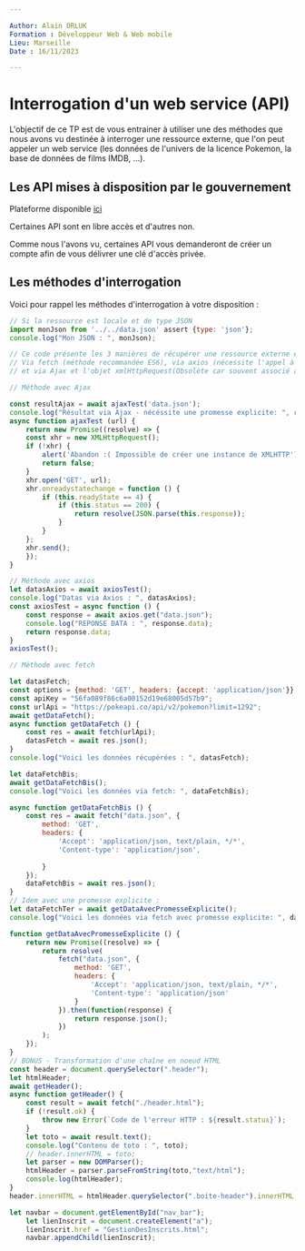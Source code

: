 ```yaml
---

Author: Alain ORLUK
Formation : Développeur Web & Web mobile
Lieu: Marseille
Date : 16/11/2023

---
```

# **Interrogation d'un web service (API)**

L'objectif de ce TP est de vous entrainer à utiliser une des méthodes que nous avons vu destinée à interroger une ressource externe, que l'on peut  appeler un web service (les données de l'univers de la licence Pokemon, la base de données de films IMDB, …).

## **Les API mises à disposition par le gouvernement**

Plateforme disponible [ici](https://api.gouv.fr/rechercher-api)

Certaines API sont en libre accès et d'autres non.

Comme nous l'avons vu, certaines API vous demanderont de créer un compte afin de vous délivrer une clé d'accès privée.

## **Les méthodes d'interrogation**

Voici pour rappel les méthodes d'interrogation à votre disposition :

```js
// Si la ressource est locale et de type JSON
import monJson from '../../data.json' assert {type: 'json'};
console.log("Mon JSON : ", monJson);

// Ce code présente les 3 manières de récupérer une ressource externe en JS :
// Via fetch (méthode recommandée ES6), via axios (nécessite l'appel à la librairie Axios via un CDN) 
// et via Ajax et l'objet xmlHttpRequest(Obsolète car souvent associé à jQuery)

// Méthode avec Ajax

const resultAjax = await ajaxTest('data.json');
console.log("Résultat via Ajax - nécéssite une promesse explicite: ", resultAjax);
async function ajaxTest (url) {
    return new Promise((resolve) => {
    const xhr = new XMLHttpRequest();
    if (!xhr) {
        alert('Abandon :( Impossible de créer une instance de XMLHTTP');
        return false;
    }
    xhr.open('GET', url);
    xhr.onreadystatechange = function () {
        if (this.readyState == 4) {
            if (this.status == 200) {
                return resolve(JSON.parse(this.response));
            }
        }
    };
    xhr.send();
    });
}

// Méthode avec axios
let datasAxios = await axiosTest();
console.log("Datas via Axios : ", datasAxios);
const axiosTest = async function () {
    const response = await axios.get("data.json");
    console.log("REPONSE DATA : ", response.data);
    return response.data;
}
axiosTest();

// Méthode avec fetch

let datasFetch;
const options = {method: 'GET', headers: {accept: 'application/json'}};
const apiKey = "56fa089f86c6a00152d19e68005d57b9";
const urlApi = "https://pokeapi.co/api/v2/pokemon?limit=1292";
await getDataFetch();
async function getDataFetch () {
    const res = await fetch(urlApi);
    datasFetch = await res.json();
}
console.log("Voici les données récupérées : ", datasFetch);

let dataFetchBis;
await getDataFetchBis();
console.log("Voici les données via fetch: ", dataFetchBis);

async function getDataFetchBis () {
    const res = await fetch("data.json", {
        method: 'GET',
        headers: {
            'Accept': 'application/json, text/plain, */*',
            'Content-type': 'application/json',
            
        }
    });
    dataFetchBis = await res.json();
}
// Idem avec une promesse explicite :
let dataFetchTer = await getDataAvecPromesseExplicite();
console.log("Voici les données via fetch avec promesse explicite: ", dataFetchTer);

function getDataAvecPromesseExplicite () {
    return new Promise((resolve) => {
        return resolve(
            fetch("data.json", {
                method: 'GET',
                headers: {
                    'Accept': 'application/json, text/plain, */*',
                    'Content-type': 'application/json'
                }
            }).then(function(response) {
                return response.json();
            })
        );
    });
}
// BONUS - Transformation d'une chaîne en noeud HTML
const header = document.querySelector(".header");
let htmlHeader;
await getHeader();
async function getHeader() {
    const result = await fetch("./header.html");
    if (!result.ok) {
        throw new Error(`Code de l'erreur HTTP : ${result.status}`);
    }
    let toto = await result.text();
    console.log("Contenu de toto : ", toto);
    // header.innerHTML = toto;
    let parser = new DOMParser();
    htmlHeader = parser.parseFromString(toto,"text/html");
    console.log(htmlHeader);
}
header.innerHTML = htmlHeader.querySelector(".boite-header").innerHTML;

let navbar = document.getElementById("nav_bar");
    let lienInscrit = document.createElement("a");
    lienInscrit.href = "GestionDesInscrits.html";
    navbar.appendChild(lienInscrit);
```